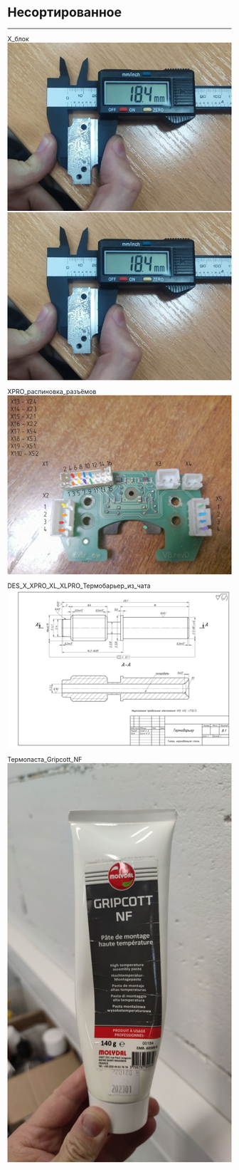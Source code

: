 # Несортированное
---


X_блок
![X_блок_0](./X_блок_0.jpg)
![X_блок_1](./X_блок_0.jpg)

XPRO_распиновка_разъёмов
![XPRO_распиновка_разъёмов](./XPRO_распиновка_разъёмов.jpg)


DES_X_XPRO_XL_XLPRO_Термобарьер_из_чата
![DES_X_XPRO_XL_XLPRO_Термобарьер_из_чата](./DES_X_XPRO_XL_XLPRO_Термобарьер_из_чата.tif)


Термопаста_Gripcott_NF
![Термопаста_Gripcott_NF](./Термопаста_Gripcott_NF.jpg)